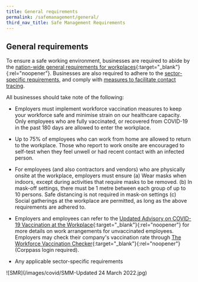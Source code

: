 ```yaml
---
title: General requirements
permalink: /safemanagement/general/
third_nav_title: Safe Management Requirements
---
```


## General requirements

To ensure a safe working environment, businesses are required to abide by the [nation-wide general requirements for workplaces](https://www.mom.gov.sg/covid-19/requirements-for-safe-management-measures){:target="_blank"}{:rel="noopener"}. Businesses are also required to adhere to the [sector-specific requirements](/safemanagement/sector/), and comply with [measures to facilitate contact tracing](/safemanagement/safeentry/).

All businesses should take note of the following:

- Employers must implement workforce vaccination measures to keep your workforce safe and minimise strain on our healthcare capacity. Only employees who are fully vaccinated, or recovered from COVID-19 in the past 180 days are allowed to enter the workplace.

- Up to 75% of employees who can work from home are allowed to return to the workplace. Those who report to work onsite are encouraged to self-test when they feel unwell or had recent contact with an infected person.

- For employees (and also contractors and vendors) who are physically onsite at the workplace, employers must ensure (a) Wear masks when indoors, except during activities that require masks to be removed. (b) In mask-off settings, there must be 1 metre between each group of up to 10 persons. Safe distancing is not required in mask-on settings (c) Social gatherings at the workplace are permitted, as long as the above requirements are adhered to.

- Employers and employees can refer to the [Updated Advisory on COVID-19 Vaccination at the Workplace](https://www.mom.gov.sg/covid-19/advisory-on-covid-19-vaccination-in-employment-settings){:target="_blank"}{:rel="noopener"} for more details on work arrangements for unvaccinated employees. Employers may check their company's vaccination rate through [The Workforce Vaccination Checker](https://go.gov.sg/percentvaccinated){:target="_blank"}{:rel="noopener"} (Corppass login required).

- Any applicable sector-specific requirements

![SMR](/images/covid/SMM-Updated 24 March 2022.jpg)
